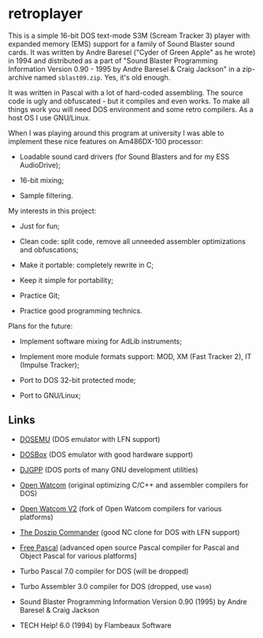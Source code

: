 # retroplayer

This is a simple 16-bit DOS text-mode S3M (Scream Tracker 3) player with expanded memory (EMS) support for a family of Sound Blaster sound cards. It was written by Andre Baresel ("Cyder of Green Apple" as he wrote) in 1994 and distributed as a part of "Sound Blaster Programming Information Version 0.90 - 1995 by Andre Baresel & Craig Jackson" in a zip-archive named `sblast09.zip`. Yes, it's old enough.

It was written in Pascal with a lot of hard-coded assembling. The source code is ugly and obfuscated - but it compiles and even works. To make all things work you will need DOS environment and some retro compilers. As a host OS I use GNU/Linux.

When I was playing around this program at university I was able to implement these nice features on Am486DX-100 processor:

* Loadable sound card drivers (for Sound Blasters and for my ESS AudioDrive);

* 16-bit mixing;

* Sample filtering.

My interests in this project:

* Just for fun;

* Clean code: split code, remove all unneeded assembler optimizations and obfuscations;

* Make it portable: completely rewrite in C;

* Keep it simple for portability;

* Practice Git;

* Practice good programming technics.

Plans for the future:

* Implement software mixing for AdLib instruments;

* Implement more module formats support: MOD, XM (Fast Tracker 2), IT (Impulse Tracker);

* Port to DOS 32-bit protected mode;

* Port to GNU/Linux;

## Links

* [DOSEMU](http://www.dosemu.org/) (DOS emulator with LFN support)

* [DOSBox](http://www.dosbox.com/) (DOS emulator with good hardware support)

* [DJGPP](http://www.delorie.com/djgpp/) (DOS ports of many GNU development utilities)

* [Open Watcom](http://www.openwatcom.org/) (original optimizing C/C++ and assembler compilers for DOS)

* [Open Watcom V2](https://github.com/open-watcom) (fork of Open Watcom compilers for various platforms)

* [The Doszip Commander](https://sourceforge.net/projects/doszip/) (good NC clone for DOS with LFN support)

* [Free Pascal](http://freepascal.org/) (advanced open source Pascal compiler for Pascal and Object Pascal for various platforms]

* Turbo Pascal 7.0 compiler for DOS (will be dropped)

* Turbo Assembler 3.0 compiler for DOS (dropped, use `wasm`)

* Sound Blaster Programming Information Version 0.90 (1995) by Andre Baresel & Craig Jackson

* TECH Help! 6.0 (1994) by Flambeaux Software
